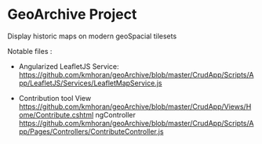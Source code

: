 # GeoArchive Project

   Display historic maps on modern geoSpacial tilesets
   
   Notable files :
   
   - Angularized LeafletJS Service:
   https://github.com/kmhoran/geoArchive/blob/master/CrudApp/Scripts/App/LeafletJS/Services/LeafletMapService.js

   - Contribution tool
   View
   https://github.com/kmhoran/geoArchive/blob/master/CrudApp/Views/Home/Contribute.cshtml
   ngController
   https://github.com/kmhoran/geoArchive/blob/master/CrudApp/Scripts/App/Pages/Controllers/ContributeController.js
   
